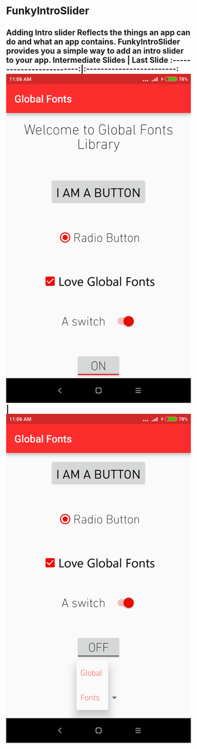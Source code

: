 # FunkyIntroSlider
Adding Intro slider Reflects the things an app can do and what an app contains.
FunkyIntroSlider provides you a simple way to add an intro slider to your app. 
Intermediate Slides           |  Last Slide
:-------------------------:|:-------------------------:
![](https://github.com/FirdousNath/GlobalFonts/blob/master/Screenshot_2016-08-10-11-06-05-699_com.firdous.globalfonts.png)  |  ![](https://github.com/FirdousNath/GlobalFonts/blob/master/Screenshot_2016-08-10-11-06-21-078_com.firdous.globalfonts.png)
-----------------------------------------------------------------------------------------------------------------------

